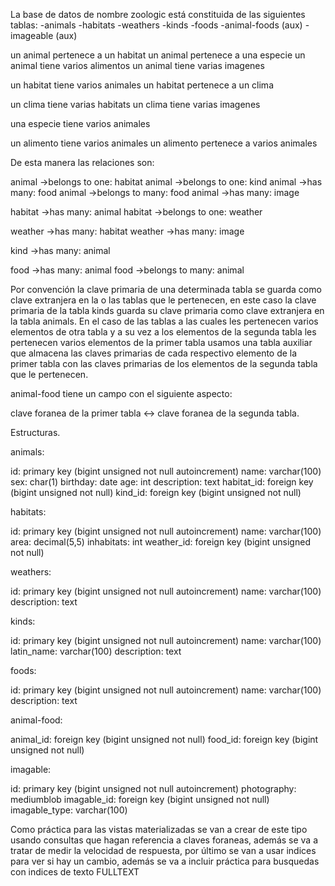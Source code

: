 La base de datos de nombre zoologic está constituida de las siguientes tablas:
-animals
-habitats
-weathers
-kinds
-foods
-animal-foods (aux)
-imageable   (aux)

un animal pertenece a un habitat
un animal pertenece a una especie
un animal tiene varios alimentos
un animal tiene varias imagenes

un habitat tiene varios animales
un habitat pertenece a un clima

un clima tiene varias habitats
un clima tiene varias imagenes

una especie tiene varios animales

un alimento tiene varios animales
un alimento pertenece a varios animales

De esta manera las relaciones son:

animal ->belongs to one: habitat
animal ->belongs to one: kind
animal ->has many: food
animal ->belongs to many: food
animal ->has many: image

habitat ->has many: animal
habitat ->belongs to one: weather

weather ->has many: habitat
weather ->has many: image

kind ->has many: animal

food ->has many: animal
food ->belongs to many: animal

Por convención la clave primaria de una determinada tabla se guarda como clave
extranjera en la o las tablas que le pertenecen, en este caso la clave primaria de
la tabla kinds guarda su clave primaria como clave extranjera en la tabla animals.
En el caso de las tablas a las cuales les pertenecen varios elementos de otra tabla
y a su vez a los elementos de la segunda tabla les pertenecen varios elementos de la primer tabla usamos una tabla auxiliar que almacena las claves primarias de cada respectivo elemento de la primer tabla con las claves primarias de los elementos de 
la segunda tabla que le pertenecen.

animal-food tiene un campo con el siguiente aspecto:

clave foranea de la primer tabla <-> clave foranea de la segunda tabla.

Estructuras.

animals:

id:                  primary key (bigint unsigned not null autoincrement)
name:                varchar(100)
sex:                 char(1)
birthday:            date
age:                 int
description:         text
habitat_id:          foreign key (bigint unsigned not null)
kind_id:             foreign key (bigint unsigned not null)

habitats:

id:                  primary key (bigint unsigned not null autoincrement)
name:                varchar(100)
area:                decimal(5,5)
inhabitats:          int
weather_id:          foreign key (bigint unsigned not null)

weathers:  

id:                  primary key (bigint unsigned not null autoincrement)
name:                varchar(100)
description:         text

kinds:

id:                  primary key (bigint unsigned not null autoincrement)
name:                varchar(100)
latin_name:          varchar(100)
description:         text

foods:

id:                  primary key (bigint unsigned not null autoincrement)
name:                varchar(100)
description:         text

animal-food:

animal_id:           foreign key (bigint unsigned not null)
food_id:             foreign key (bigint unsigned not null)

imagable:

id:                  primary key (bigint unsigned not null autoincrement)
photography:         mediumblob
imagable_id:         foreign key (bigint unsigned not null)
imagable_type:       varchar(100)


Como práctica para las vistas materializadas se van a crear de este tipo usando consultas que hagan referencia a claves foraneas,
además se va a tratar de medir la velocidad de respuesta,
por último se van a usar indices para ver si hay un cambio,
además se va a incluir práctica para busquedas con indices de texto FULLTEXT


